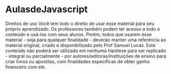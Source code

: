 # AulasdeJavascript
Direitos de uso
Você tem todo o direito de usar esse material para seu próprio aprendizado. Os professores também podem ter acesso a todo o conteúdo e usá-los com seus alunos. Porém, todos que usarem esse material - seja para qualquer finalidade - deverão manter uma referência ao material original, criado e disponibilizado pelo Prof Samuel Lucas. Este conteúdo não poderá ser utilizado em nenhuma hipótese para ser replicado - integral ou parcialmente - por autores/editoras/instituições de ensino para criar livros ou apostilas, com finalidades específicas de obter ganho financeiro com ele.

